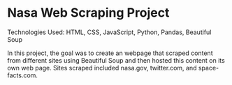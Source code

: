 # Nasa Web Scraping Project

Technologies Used: HTML, CSS, JavaScript, Python, Pandas, Beautiful Soup

In this project, the goal was to create an webpage that scraped content from different sites using Beautiful Soup and then hosted this content on its own web page. Sites scraped included nasa.gov, twitter.com, and space-facts.com.
